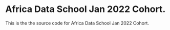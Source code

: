 # Africa Data School Jan 2022 Cohort.
This is the the source code for Africa Data School Jan 2022 Cohort.
